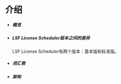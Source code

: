# 介绍

- ##### 概览

- ##### LSF License Scheduler版本之间的差异
  
  LSF License Scheduler有两个版本：基本版和标准版。
  
- ##### 词汇表

- ##### 架构